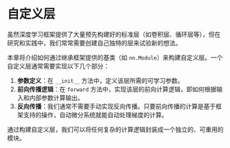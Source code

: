 # 自定义层

虽然深度学习框架提供了大量预先构建好的标准层（如卷积层、循环层等），但在研究和实践中，我们常常需要创建自己独特的层来试验新的想法。

本章将介绍如何通过继承框架提供的基类（如 `nn.Module`）来构建自定义层。一个自定义层通常需要实现以下几个部分：
1. **参数定义**：在 `__init__` 方法中，定义该层所需的可学习参数。
2. **前向传播逻辑**：在 `forward` 方法中，实现该层的前向计算逻辑，即如何根据输入和内部参数计算输出。
3. **反向传播**：我们通常不需要手动实现反向传播。只要前向传播的计算是基于框架支持的操作，自动微分系统就能自动处理梯度的计算。

通过构建自定义层，我们可以将任何复杂的计算逻辑封装成一个独立的、可重用的模块。
